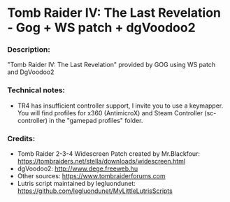 # Tomb Raider IV: The Last Revelation - Gog + WS patch + dgVoodoo2
### Description:
"Tomb Raider IV: The Last Revelation" provided by GOG using WS patch and DgVoodoo2
### Technical notes:
- TR4 has insufficient controller support, I invite you to use a keymapper. You will find profiles for x360 (AntimicroX) and Steam Controller (sc-controller) in the "gamepad profiles" folder.
### Credits:
- Tomb Raider 2-3-4 Widescreen Patch created by Mr.Blackfour: https://tombraiders.net/stella/downloads/widescreen.html
- dgVoodoo2: http://www.dege.freeweb.hu
- Other sources: https://www.tombraiderforums.com
- Lutris script maintained by legluondunet: https://github.com/legluondunet/MyLittleLutrisScripts
